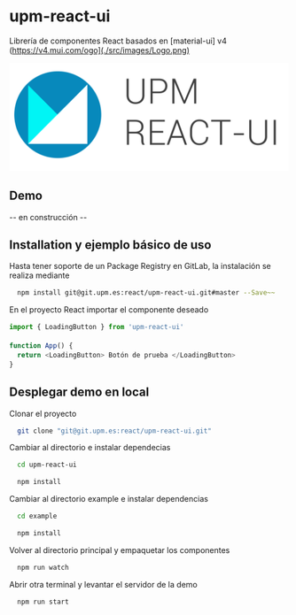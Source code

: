 
# upm-react-ui
Librería de componentes React basados en [material-ui] v4 (https://v4.mui.com/ogo](./src/images/Logo.png)

![Logo](./src/images/logo.png)

## Demo
-- en construcción --

## Installation y ejemplo básico de uso
Hasta tener soporte de un Package Registry en GitLab, la instalación se realiza mediante

```bash
  npm install git@git.upm.es:react/upm-react-ui.git#master --Save~~
```

En el proyecto React importar el componente deseado
```javascript
import { LoadingButton } from 'upm-react-ui'

function App() {
  return <LoadingButton> Botón de prueba </LoadingButton>
}
```

## Desplegar demo en local

Clonar el proyecto
```bash
  git clone "git@git.upm.es:react/upm-react-ui.git"
```

Cambiar al directorio e instalar dependecias

```bash
  cd upm-react-ui
```
```bash
  npm install
```

Cambiar al directorio example e instalar dependencias
```bash
  cd example
```
```bash
  npm install
```

Volver al directorio principal y empaquetar los componentes 
```bash
  npm run watch 
```

Abrir otra terminal y levantar el servidor de la demo 
```bash
  npm run start
```

